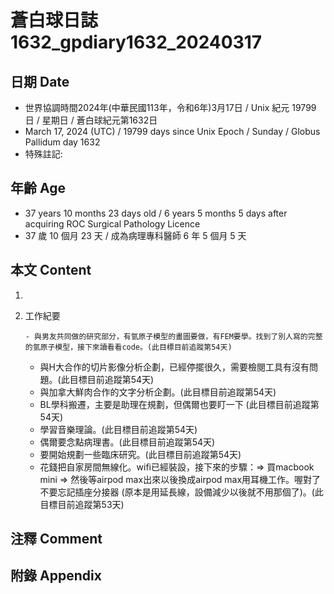 [_metadata_:encoding]: - "utf-8"
[_metadata_:language]: - "zh-Hant-TW"
[_metadata_:fileformat]: - "markdown"
[_metadata_:MIME_type]: - "text/plain"
[_metadata_:markdown_version]: - "commonmark version 0.30"
[_metadata_:markdown_spec]: - "https://spec.commonmark.org/0.30/"

# 蒼白球日誌1632_gpdiary1632_20240317 #

## 日期 Date ##

* 世界協調時間2024年(中華民國113年，令和6年)3月17日 / Unix 紀元 19799 日 / 星期日 / 蒼白球紀元第1632日
* March 17, 2024 (UTC) / 19799 days since Unix Epoch / Sunday / Globus Pallidum day 1632
* 特殊註記:

## 年齡 Age ##

* 37 years 10 months 23 days old / 6 years 5 months 5 days after acquiring ROC Surgical Pathology Licence
* 37 歲 10 個月 23 天 / 成為病理專科醫師 6 年 5 個月 5 天

## 本文 Content ##

1. 

    
2. 工作紀要

       - 與男友共同做的研究部分，有氫原子模型的畫圖要做，有FEM要學。找到了別人寫的完整的氫原子模型，接下來讀看看code。(此目標目前追蹤第54天)
   - 與H大合作的切片影像分析企劃，已經停擺很久，需要檢閱工具有沒有問題。(此目標目前追蹤第54天)
   - 與加拿大鮮肉合作的文字分析企劃。(此目標目前追蹤第54天)
   - BL學科搬遷，主要是助理在規劃，但偶爾也要盯一下 (此目標目前追蹤第54天)
   - 學習音樂理論。(此目標目前追蹤第54天)
   - 偶爾要念點病理書。(此目標目前追蹤第54天)
   - 要開始規劃一些臨床研究。(此目標目前追蹤第54天)
   - 花錢把自家房間無線化。wifi已經裝設，接下來的步驟：=> 買macbook mini => 然後等airpod max出來以後換成airpod max用耳機工作。喔對了不要忘記插座分接器 (原本是用延長線，設備減少以後就不用那個了)。(此目標目前追蹤第53天)


## 注釋 Comment ##


## 附錄 Appendix ##

